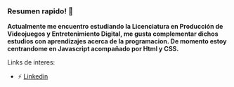 ### Resumen rapido! 👋


**Actualmente me encuentro estudiando la Licenciatura en Producción de Videojuegos y Entretenimiento Digital, me gusta complementar dichos estudios con aprendizajes acerca de la programacion.
De momento estoy centrandome en Javascript acompañado por Html y CSS.**

Links de interes:

- ⚡ [Linkedin](https://www.linkedin.com/in/ezequiel-quse-b9a0a520a/)



